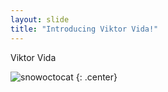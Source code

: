 ```yaml
---
layout: slide
title: "Introducing Viktor Vida!"
---
```


Viktor Vida

![snowoctocat](https://octodex.github.com/images/snowoctocat.png)
{: .center}
